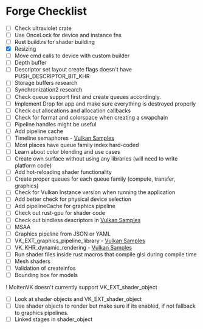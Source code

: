 # Forge Checklist

- [ ] Check ultraviolet crate
- [ ] Use OnceLock for device and instance fns
- [ ] Rust build.rs for shader building
- [x] Resizing
- [ ] Move cmd calls to device with custom builder
- [ ] Depth buffer
- [ ] Descriptor set layout create flags doesn't have PUSH_DESCRIPTOR_BIT_KHR
- [ ] Storage buffers research
- [ ] Synchronization2 research
- [ ] Check queue support first and create queues accordingly.
- [ ] Implement Drop for app and make sure everything is destroyed properly
- [ ] Check out allocations and allocation callbacks
- [ ] Check for format and colorspace when creating a swapchain
- [ ] Pipeline handles might be useful
- [ ] Add pipeline cache
- [ ] Timeline
  semaphores - [Vulkan Samples](https://github.com/KhronosGroup/Vulkan-Samples/tree/main/samples/extensions/timeline_semaphore)
- [ ] Most places have queue family index hard-coded
- [ ] Learn about color blending and use cases
- [ ] Create own surface without using any libraries (will need to write platform code)
- [ ] Add hot-reloading shader functionality
- [ ] Create proper queues for each queue family (compute, transfer, graphics)
- [ ] Check for Vulkan Instance version when running the application
- [ ] Add better check for physical device selection
- [ ] Add pipelineCache for graphics pipeline
- [ ] Check out rust-gpu for shader code
- [ ] Check out bindless descriptors
  in [Vulkan Samples](https://github.com/KhronosGroup/Vulkan-Samples/tree/main/samples/extensions/descriptor_indexing)
- [ ] MSAA
- [ ] Graphics pipeline from JSON or YAML
- [ ]
  VK_EXT_graphics_pipeline_library - [Vulkan Samples](https://github.com/KhronosGroup/Vulkan-Samples/tree/main/samples/extensions/graphics_pipeline_library)
- [ ]
  VK_KHR_dynamic_rendering - [Vulkan Samples](https://github.com/KhronosGroup/Vulkan-Samples/tree/main/samples/extensions/dynamic_rendering)
- [ ] Run shader files inside rust macros that compile glsl during compile time
- [ ] Mesh shaders
- [ ] Validation of createinfos
- [ ] Bounding box for models

! MoltenVK doesn't currently support VK_EXT_shader_object

- [ ] Look at shader objects and VK_EXT_shader_object
- [ ] Use shader objects to render but make sure if its enabled, if not fallback to graphics pipelines.
- [ ] Linked stages in shader_object
